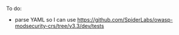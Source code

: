 To do:

* parse YAML so I can use https://github.com/SpiderLabs/owasp-modsecurity-crs/tree/v3.3/dev/tests
